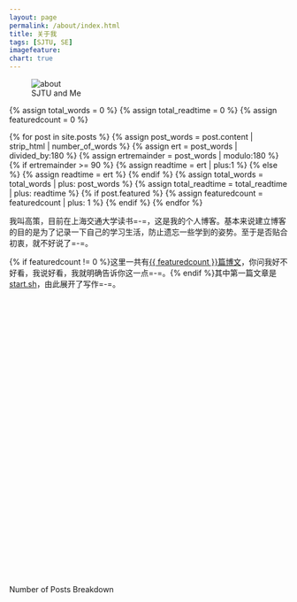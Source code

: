 ```yaml
---
layout: page
permalink: /about/index.html
title: 关于我
tags: [SJTU, SE]
imagefeature: 
chart: true
---
```


<figure>
	<img src="{{ site.url }}/images/about.jpg" alt="about">
	<figcaption>SJTU and Me</figcaption>
</figure>

{% assign total_words = 0 %}
{% assign total_readtime = 0 %}
{% assign featuredcount = 0 %}

{% for post in site.posts %}
    {% assign post_words = post.content | strip_html | number_of_words %}
    {% assign ert = post_words | divided_by:180 %}
    {% assign ertremainder = post_words | modulo:180 %}
        {% if ertremainder >= 90 %}
            {% assign readtime = ert | plus:1 %}
        {% else %}
            {% assign readtime = ert %}
        {% endif %}
    {% assign total_words = total_words | plus: post_words %}
    {% assign total_readtime = total_readtime | plus: readtime %}
    {% if post.featured %}
    {% assign featuredcount = featuredcount | plus: 1 %}
    {% endif %}
{% endfor %}

我叫高策，目前在上海交通大学读书=-=，这是我的个人博客。基本来说建立博客的目的是为了记录一下自己的学习生活，防止遗忘一些学到的姿势。至于是否贴合初衷，就不好说了=-=。

{% if featuredcount != 0 %}这里一共有<a href="{{ site.url }}/featured">{{ featuredcount }}篇博文</a>，你问我好不好看，我说好看，我就明确告诉你这一点=-=。{% endif %}其中第一篇文章是[start.sh](http://gaocegege.github.io/Blog/%E9%9A%8F%E7%AC%94/Hello-World/)，由此展开了写作=-=。

<div class="chart" id="chartdiv" style="width: 100%; height: 500px; margin-bottom: 20px;" ></div>
<figcaption>Number of Posts Breakdown</figcaption>



<!-- amCharts javascript code -->
<script type="text/javascript">
  AmCharts.makeChart("chartdiv",
    {
      "type": "pie",
      "pathToImages": "http://cdn.amcharts.com/lib/3/images/",
      "balloonText": "[[title]]<br><span style='font-size:14px'><b>[[value]]</b> ([[percents]]%)</span>",
      "innerRadius": "40%",
      "labelRadius": 10,
      "labelRadiusField": "Not set",
      "startRadius": "10%",
      "colorField": "Not set",
      "descriptionField": "Not set",
      "hoverAlpha": 0.75,
      "outlineThickness": 0,
      "startEffect": "elastic",
      "titleField": "category",
      "valueField": "number-of-posts",
      "allLabels": [],
      "balloon": {},
      "legend": {
        "align": "center",
        "markerType": "square"
      },
      "titles": [],
      "dataProvider": [
{% assign tags_list = site.categories %}  
  {% if tags_list.first[0] == null %}
    {% for tag in tags_list %} 
        {
          "category": "{{ tag | capitalize }}",
          "number-of-posts": {{ site.tags[tag].size }}
        },
    {% endfor %}
  {% else %}
    {% for tag in tags_list %} 
        {
          "category": "{{ tag[0] | capitalize }}",
          "number-of-posts": {{ tag[1].size }}
        },
    {% endfor %}
  {% endif %}
{% assign tags_list = nil %}
      ]
    }
  );
</script>